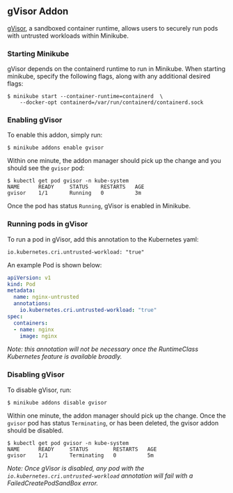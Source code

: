 ## gVisor Addon
[gVisor](https://github.com/google/gvisor/blob/master/README.md), a sandboxed container runtime, allows users to securely run pods with untrusted workloads within Minikube.

### Starting Minikube
gVisor depends on the containerd runtime to run in Minikube.
When starting minikube, specify the following flags, along with any additional desired flags:

```shell
$ minikube start --container-runtime=containerd  \
    --docker-opt containerd=/var/run/containerd/containerd.sock
```

### Enabling gVisor
To enable this addon, simply run:

```
$ minikube addons enable gvisor
```

Within one minute, the addon manager should pick up the change and you should see the `gvisor` pod:

```
$ kubectl get pod gvisor -n kube-system
NAME      READY     STATUS    RESTARTS   AGE
gvisor    1/1       Running   0          3m
```

Once the pod has status `Running`, gVisor is enabled in Minikube. 

### Running pods in gVisor
To run a pod in gVisor, add this annotation to the Kubernetes yaml:

```
io.kubernetes.cri.untrusted-workload: "true"
```

An example Pod is shown below:

```yaml
apiVersion: v1
kind: Pod
metadata:
  name: nginx-untrusted
  annotations:
    io.kubernetes.cri.untrusted-workload: "true"
spec:
  containers:
  - name: nginx
    image: nginx
```

_Note: this annotation will not be necessary once the RuntimeClass Kubernetes feature is available broadly._

### Disabling gVisor
To disable gVisor, run:

```
$ minikube addons disable gvisor
```

Within one minute, the addon manager should pick up the change.
Once the `gvisor` pod has status `Terminating`, or has been deleted, the gvisor addon should be disabled.

```
$ kubectl get pod gvisor -n kube-system
NAME      READY     STATUS        RESTARTS   AGE
gvisor    1/1       Terminating   0          5m
```

_Note: Once gVisor is disabled, any pod with the `io.kubernetes.cri.untrusted-workload` annotation will fail with a FailedCreatePodSandBox error._
